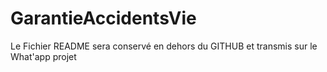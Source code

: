 # GarantieAccidentsVie

Le Fichier README sera conservé en dehors du GITHUB et transmis sur le What'app projet
